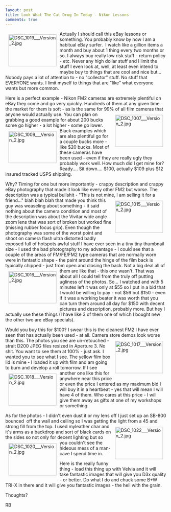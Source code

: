 ```yaml
---
layout: post
title: Look What The Cat Drug In Today - Nikon Lessons
comments: true
---
```

<a rel="lightbox" href="/wp-content/uploads/2010/03/DSC_1019___Version_2.jpg"><img title="DSC_1019___Version_2.jpg" src="/wp-content/uploads/2010/03/.thumbs/.DSC_1019___Version_2.jpg" border="0" alt="DSC_1019___Version_2.jpg" hspace="10" vspace="10" width="150" height="100" align="left" /></a>Actually I should call this eBay lessons or something. You probably know by now I am a habitual eBay surfer.  I watch like a gillion items a month and buy about 1 thing every two months or so. I always buy really low risk stuff - return policy - etc. Never any high dollar stuff and I limit the stuff I even look at, well, at least even intend to maybe buy to things that are cool and nice but... Nobody pays a lot of attention to - no "collector" stuff. No stuff that EVERYONE wants. I limit myself to things that are "like" what everyone wants but more common.

Here is a perfect example - Nikon FM2 cameras are extremely plentiful on eBay they come and go very quickly. Hundreds of them at any given time. the market for them is soft - as is the same for 99% of all film cameras that anyone would actually use. You can plan on<a rel="lightbox" href="/wp-content/uploads/2010/03/DSC_1007___Version_2.jpg"><img title="DSC_1007___Version_2.jpg" src="/wp-content/uploads/2010/03/.thumbs/.DSC_1007___Version_2.jpg" border="0" alt="DSC_1007___Version_2.jpg" hspace="10" vspace="10" width="150" height="100" align="right" /></a>grabbing a good example for about 200 bucks some go higher - a lot higher - some go lower.<a rel="lightbox" href="/wp-content/uploads/2010/03/DSC_1009___Version_2.jpg"><img title="DSC_1009___Version_2.jpg" src="/wp-content/uploads/2010/03/.thumbs/.DSC_1009___Version_2.jpg" border="0" alt="DSC_1009___Version_2.jpg" hspace="10" vspace="10" width="150" height="100" align="left" /></a> Black examples which are also plentiful go for a couple bucks more - like $20 bucks. Most of these cameras have been used - even if they are really ugly they probably work well. How much did I get mine for? Ready.... Sit down.... $100, actually $109 plus $12 insured tracked USPS shipping.

Why? Timing for one but more importantly - crappy description and crappy eBay photography that made it look like every other FM2 but worse. The description was a typical bullshit - "This is not mine, I am selling it for a friend..." blah blah blah that made you think<a rel="lightbox" href="/wp-content/uploads/2010/03/DSC_1015___Version_2.jpg"><img title="DSC_1015___Version_2.jpg" src="/wp-content/uploads/2010/03/.thumbs/.DSC_1015___Version_2.jpg" border="0" alt="DSC_1015___Version_2.jpg" hspace="10" vspace="10" width="150" height="100" align="right" /></a> this guy was weaseling about something - it said nothing about the camera condition and most of the description was about the Vivitar wide angle zoom lens that was sort of broken but worked fine (missing rubber focus grip). Even though the photography was some of the worst point and shoot on camera flash ultra distorted badly exposed full of hotspots awful stuff I have ever seen in a tiny tiny thumbnail size - I used the bad photography to my advantage - I could see that a couple of the areas of FM/FE/FM2 type cameras that are normally worn were in fantastic shape - the paint around the hinge of the film back is typically chipped - just from open and closing the back. Not a big deal all of <a rel="lightbox" href="/wp-content/uploads/2010/03/DSC_1016___Version_2.jpg"><img title="DSC_1016___Version_2.jpg" src="/wp-content/uploads/2010/03/.thumbs/.DSC_1016___Version_2.jpg" border="0" alt="DSC_1016___Version_2.jpg" hspace="10" vspace="10" width="150" height="100" align="left" /></a>them are like that - this one wasn't. That was about all I could tell from the truly off putting ugliness of the photos. So... I watched and with 5 minutes left it was only at $55 so I put in a bid that I would be willing to pay - not $56 but $150 - even if it was a working beater it was worth that you can turn them around all day for $150 with decent pictures and description, probably more. But hey I actually use these things (I have like 3 of them one of which I bought new the other two are eBay specials).

Would you buy this for $100? I swear this is the cleanest FM2 I have ever seen that has actually been used - at all. Camera store demos look worse than this. The photos you see are<a rel="lightbox" href="/wp-content/uploads/2010/03/DSC_1017___Version_2.jpg"><img title="DSC_1017___Version_2.jpg" src="/wp-content/uploads/2010/03/.thumbs/.DSC_1017___Version_2.jpg" border="0" alt="DSC_1017___Version_2.jpg" hspace="10" vspace="10" width="150" height="101" align="right" /></a> un-retouched - strait D200 JPEG files resized in Aperture 3. No shit. You want to see them at 100% - just ask. I wanted you to see what I see. The yellow film box lid is mine - I loaded it up with film and am going to burn and develop a roll <a rel="lightbox" href="/wp-content/uploads/2010/03/DSC_1018___Version_2.jpg"><img title="DSC_1018___Version_2.jpg" src="/wp-content/uploads/2010/03/.thumbs/.DSC_1018___Version_2.jpg" border="0" alt="DSC_1018___Version_2.jpg" hspace="10" vspace="10" width="150" height="100" align="left" /></a>tomorrow. If I see another one like this for anywhere near this price or even the price I entered as my maximum bid I will buy it in a heartbeat - yes that will mean I will have 4 of them. Who cares at this price - I will give them away as gifts at one of my workshops or something.

As for the photos - I didn't even dust it or my lens off I just set up an SB-800 bounced  off the wall and ceiling so I was getting the light from a 45 and strong fill from the top. I used my<a rel="lightbox" href="/wp-content/uploads/2010/03/DSC_1022___Version_2.jpg"><img title="DSC_1022___Version_2.jpg" src="/wp-content/uploads/2010/03/.thumbs/.DSC_1022___Version_2.jpg" border="0" alt="DSC_1022___Version_2.jpg" hspace="10" vspace="10" width="150" height="101" align="right" /></a>leather char and it's arms as a backdrop and sort of black cards on the sides so not only for decent lighting but so you <a rel="lightbox" href="/wp-content/uploads/2010/03/DSC_1020___Version_2.jpg"><img title="DSC_1020___Version_2.jpg" src="/wp-content/uploads/2010/03/.thumbs/.DSC_1020___Version_2.jpg" border="0" alt="DSC_1020___Version_2.jpg" hspace="10" vspace="10" width="150" height="101" align="left" /></a>couldn't see the hideous mess of a man-cave I spend time in.

Here is the really funny thing - load this thing up with Velvia and it will take fantastic images that will give you D3x quality - or better. Do what I do and chuck some B+W TRI-X in there and it will give you fantastic images - the hell with the grain.

Thoughts?

RB